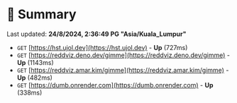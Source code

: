 # 📖 Summary
Last updated: **24/8/2024, 2:36:49 PG "Asia/Kuala_Lumpur"**

- `GET` [https://hst.ujol.dev](https://hst.ujol.dev) - **Up** (727ms)
- `GET` [https://reddviz.deno.dev/gimme](https://reddviz.deno.dev/gimme) - **Up** (1143ms)
- `GET` [https://reddviz.amar.kim/gimme](https://reddviz.amar.kim/gimme) - **Up** (482ms)
- `GET` [https://dumb.onrender.com](https://dumb.onrender.com) - **Up** (338ms)
